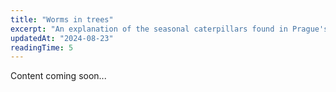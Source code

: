 ```yaml
---
title: "Worms in trees"
excerpt: "An explanation of the seasonal caterpillars found in Prague's trees."
updatedAt: "2024-08-23"
readingTime: 5
---
```


Content coming soon...
